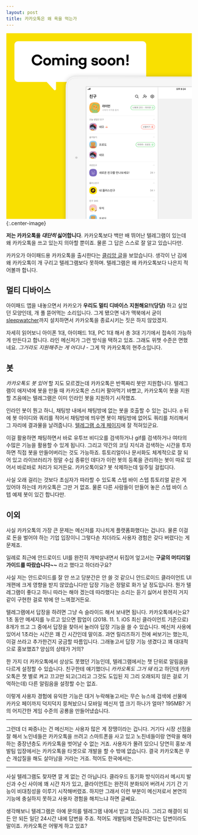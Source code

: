 ```yaml
---
layout: post
title: 카카오톡은 왜 욕을 먹는가
---
```


![아이패드용 카카오톡이 출시된다고 한다](/images/2018-11-01/kakaotalk_for_ipad.png){:.center-image}

**저는 카카오톡을 _대단히_ 싫어합니다**. 카카오톡보다 백만 배 뛰어난 텔레그램이 있는데 왜 카카오톡을 쓰고 있는지 의아할 뿐이죠. 물론 그 답은 스스로 잘 알고 있습니다만.

카카오가 아이패드용 카카오톡을 출시한다는 [클리앙 글](https://www.clien.net/service/board/news/12770584)을 보았습니다. 생각이 난 김에 왜 카카오톡이 개 구리고 텔레그램보다 못하며. 텔레그램은 왜 카카오톡보다 나은지 적어볼까 합니다.

## 멀티 디바이스

아이패드 앱을 내놓으면서 카카오가 **우리도 멀티 디바이스 지원해요!!(당당)** 하고 싶었던 모양인데, 개 풀 뜯어먹는 소리입니다. 그게 됐으면 내가 맥북에서 굳이 [sleepwatcher](https://www.bernhard-baehr.de)까지 설치하면서 카카오톡을 종료시키는 짓은 하지 않았겠지.

자세히 읽어보니 아이폰 1대, 아이패드 1대, PC 1대 해서 총 3대 기기에서 접속이 가능하게 만든다고 합니다. 라인 메신저가 그런 방식을 택하고 있죠. 그래도 위챗 수준은 면했네요. *그거라도 지원해주는 게 어디냐* - 그게 딱 카카오톡의 현주소입니다.

## 봇

*카카오톡도 봇 있어* 할 지도 모르겠는데 카카오톡은 반쪽짜리 봇만 지원합니다. 텔레그램이 애저녁에 봇을 만들 때 카카오톡은 스티커 팔아먹기 바빴고, 카카오톡이 봇을 지원할 즈음에는 텔레그램은 이미 인라인 봇을 지원하기 시작했죠.

인라인 봇이 뭔고 하니, 채팅방 내에서 채팅방에 없는 봇을 호출할 수 있는 겁니다. `@` 뒤에 봇 아이디와 쿼리를 적어서 채팅방에 띄우면 봇이 채팅방에 없어도 쿼리를 처리해서 그 자리에 결과물을 날려줍니다. [텔레그램 소개 페이지](https://telegram.org/blog/inline-bots)에 잘 적혀있군요.

이걸 활용하면 채팅하면서 바로 유투브 비디오를 검색하거나 gif를 검색하거나 여타의 수많은 기능을 활용할 수 있게 됩니다. 그리고 약간의 코딩 지식과 검색하는 시간을 투자하면 직접 봇을 만들어버리는 것도 가능하죠. 튜토리얼이나 문서화도 체계적으로 잘 되어 있고 라이브러리가 정말 수십 종류인 데다가 이런 봇의 등록을 관리하는 봇이 따로 있어서 바로바로 처리가 되거든요. 카카오톡이요? 봇 삭제하는데 일주일 걸립디다.

사실 오래 걸리는 것보다 초심자가 따라할 수 있도록 스텝 바이 스텝 튜토리얼 같은 게 있어야 하는데 카카오톡은 그딴 거 없죠. 물론 다른 사람들이 만들어 놓은 스텝 바이 스텝 예제 봇이 있긴 합니다만.

## 이외

사실 카카오톡의 가장 큰 문제는 메신저를 지나치게 플랫폼화했다는 겁니다. 물론 이걸로 돈을 벌어야 하는 기업 입장이니 그렇다손 치더라도 사용자 경험은 갖다 버렸다는 게 문제죠.

일례로 최근에 안드로이드 UI를 완전히 개박살내면서 뒤집어 엎고서는 **구글의 머티리얼 가이드를 따랐습니다\~\~** 라고 했다고 하더라구요?

사실 저는 안드로이드를 잘 안 쓰고 당분간은 안 쓸 것 같으니 안드로이드 클라이언트 UI 개편에 크게 영향을 받지 않았습니다만 답장 기능은 정말로 화가 날 정도입니다. 뭔가 텔레그램이 좋다고 하니 따라는 해야 겠는데 따라했다는 소리는 듣기 싫어서 완전히 거지같이 구현한 걸로 밖에 안 느껴졌거든요.

텔레그램에서 답장을 하려면 그냥 슥 슬라이드 해서 보내면 됩니다. 카카오톡에서는요? 1초 동안 메세지를 누르고 있으면 팝업이 (2018. 11. 1. iOS 최신 클라이언트 기준으로) 8개가 뜨고 그 중에서 답장을 찾아서 눌러야 답장 기능을 쓸 수 있습니다. 메신저 사용에 있어서 1초라는 시간은 꽤 긴 시간인데 말이죠. 과연 릴리즈하기 전에 써보기는 했는지, 이걸 쓰라고 추가한건지 궁금할 따름입니다. 그래놓고서 답장 기능 생겼다고 꽤 대대적으로 홍보했죠? 양심의 상태가 거의?

한 가지 더 카카오톡에서 상상도 못했던 기능인데, 텔레그램에서는 챗 단위로 알림음을 다르게 설정할 수 있습니다. 친구한테 얘기했더니 *카카오톡도 그거 돼* 라고 하던데 카카오톡은 챗 별로 켜고 끄고만 되고(그리고 그것도 도입된 지 그리 오래되지 않은 걸로 기억하는데) 다른 알림음을 설정할 수는 없죠.

이렇게 사용자 경험에 유익한 기능은 대거 누락해놓고서는 무슨 뉴스에 검색에 선물에 카카오 페이까지 덕지덕지 뭉쳐놨으니 모바일 메신저 앱 크기 하나가 얼마? 195MB? 거의 어지간한 게임 수준의 공룡을 만들어냈습니다.

- - -

그런데 더 짜증나는 건 메신저는 사용자 많은 게 장땡이라는 겁니다. 거기다 시장 선점을 잘 해서 노인네들은 카카오톡을 쓰려고 스마트폰을 사고 있고 노친네들이랑 연락을 해야 하는 중장년층도 카카오톡을 벗어날 수 없는 거죠. 사용자가 몰려 있으니 당연히 홍보·개발팀 입장에서는 카카오톡을 타겟으로 개발을 할 수 밖에 없습니다. 결국 카카오톡은 무슨 개삽질을 해도 살아남을 거라는 거죠. 적어도 한국에서는.

- - -

사실 텔레그램도 찾자면 깔 게 없는 건 아닙니다. 클라우드 동기화 방식이라서 메시지 발신과 수신 사이에 꽤 시간 차가 있고, 클라이언트는 완전히 분화되어 버려서 기기 간 기능이 비대칭성을 이루기 시작해버렸죠. 하지만 그래서 이런 부분이 메신저로서 본연의 기능에 충실하지 못하고 사용자 경험을 해치느냐 하면 글쎄요.

생각해보니 텔레그램은 아예 문의를 텔레그램 내에서 받고 있습니다. 그리고 해결이 되든 안 되든 일단 24시간 내에 답변을 주죠. 적어도 개발팀에 전달하겠다는 답변이라도 말이죠. 카카오톡은 어떻게 하고 있죠?

